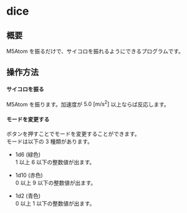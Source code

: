# dice
## 概要
M5Atom を振るだけで、サイコロを振れるようにできるプログラムです。  

## 操作方法
#### サイコロを振る  
M5Atom を振ります。加速度が $5.0 ~\mathrm{[m/s^2]}$ 以上ならば反応します。

#### モードを変更する  
ボタンを押すことでモードを変更することができます。  
モードは以下の $3$ 種類があります。

- $\mathrm{1d6}$ (緑色)  
$1$ 以上 $6$ 以下の整数値が出ます。

- $\mathrm{1d10}$ (赤色)  
$0$ 以上 $9$ 以下の整数値が出ます。

- $\mathrm{1d2}$ (青色)  
$0$ 以上 $1$ 以下の整数値が出ます。

